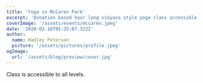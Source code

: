 ```yaml
---
title: 'Yoga in McCaren Park'
excerpt: 'Donation based hour long vinyasa style yoga class accessible to all levels. Please bring a yoga mat and waterbottle as mats and props will not be provided.'
coverImage: '/assets/events/mccaren.jpeg'
date: '2020-03-16T05:35:07.322Z'
author:
  name: Hadley Peterson
  picture: '/assets/pictures/profile.jpeg'
ogImage:
  url: '/assets/blog/preview/cover.jpg'
---
```

Class is accessible to all levels.
